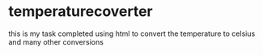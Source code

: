 # temperaturecoverter
this is my task completed using html to convert the temperature to celsius and many other conversions
